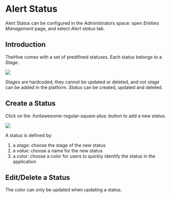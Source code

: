 # Alert Status

Alert Status can be configured in the Administrators space: open *Entities Management* page, and select *Alert status* tab.

## Introduction

TheHive comes with a set of predifined statuses. Each status belongs to a *Stage*.

![](../images/administration-guides/alert-status-1.png)

*Stages* are hardcoded; they cannot be updated or deleted, and not *stage* can be added in the platform.
*Status* can be created, updated and deleted.

## Create a Status

Click on the :fontawesome-regular-square-plus: button to add a new status.

![](../images/administration-guides/alert-status-2.png)

A status is defined by:

1. a *stage*: choose the stage of the new status
2. a *value*: choose a name for the new status
3. a color: choose a color for users to quickly identify the status in the application

## Edit/Delete a Status

The color can only be updated when updating a status.